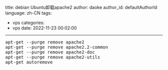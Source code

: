 title: debian Ubuntu卸载apache2
author: daoke
author_id: defaultAuthorId
language: zh-CN
tags:
  - vps
categories:
  - vps
date: 2022-11-23 00:02:00
---
<pre class="EnlighterJSRAW" data-enlighter-language="md">
apt-get --purge remove apache2
apt-get --purge remove apache2.2-common
apt-get --purge remove apache2-doc
apt-get --purge remove apache2-utils
apt-get autoremove